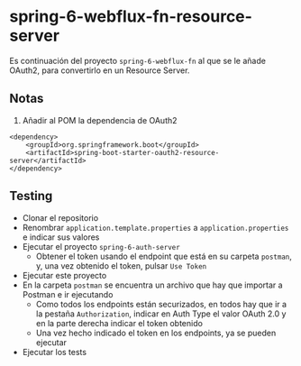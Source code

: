 # spring-6-webflux-fn-resource-server

Es continuación del proyecto `spring-6-webflux-fn` al que se le añade OAuth2, para convertirlo en un Resource Server.

## Notas

1. Añadir al POM la dependencia de OAuth2

```
<dependency>
    <groupId>org.springframework.boot</groupId>
    <artifactId>spring-boot-starter-oauth2-resource-server</artifactId>
</dependency>
```

## Testing

- Clonar el repositorio
- Renombrar `application.template.properties` a `application.properties` e indicar sus valores
- Ejecutar el proyecto `spring-6-auth-server`
    - Obtener el token usando el endpoint que está en su carpeta `postman`, y, una vez obtenido el token, pulsar `Use Token`
- Ejecutar este proyecto
- En la carpeta `postman` se encuentra un archivo que hay que importar a Postman e ir ejecutando
    - Como todos los endpoints están securizados, en todos hay que ir a la pestaña `Authorization`, indicar en Auth Type el valor OAuth 2.0 y en la parte derecha indicar el token obtenido
    - Una vez hecho indicado el token en los endpoints, ya se pueden ejecutar
- Ejecutar los tests